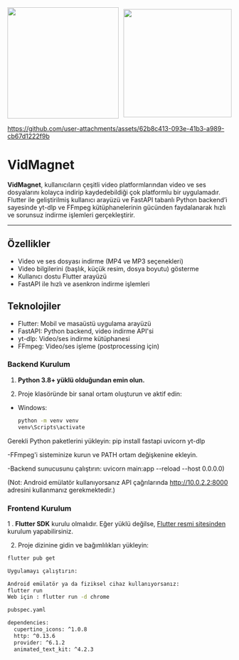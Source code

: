 
<div style="display: flex; justify-content: space-between; align-items: center;">
  <img src="https://github.com/user-attachments/assets/c25926bb-665f-4b64-98c9-5347a91347e6" width="250" />
  <img src="https://github.com/user-attachments/assets/57fb624c-800f-423c-9683-8599777a6175" width="243" />
</div>




https://github.com/user-attachments/assets/62b8c413-093e-41b3-a989-cb67d1222f9b




# VidMagnet

**VidMagnet**, kullanıcıların çeşitli video platformlarından video ve ses dosyalarını kolayca indirip kaydedebildiği çok platformlu bir uygulamadır.
Flutter ile geliştirilmiş kullanıcı arayüzü ve FastAPI tabanlı Python backend’i sayesinde yt-dlp ve FFmpeg kütüphanelerinin gücünden faydalanarak hızlı ve sorunsuz indirme işlemleri gerçekleştirir.

---
## Özellikler

- Video ve ses dosyası indirme (MP4 ve MP3 seçenekleri)
- Video bilgilerini (başlık, küçük resim, dosya boyutu) gösterme
- Kullanıcı dostu Flutter arayüzü
- FastAPI ile hızlı ve asenkron indirme işlemleri

## Teknolojiler

- Flutter: Mobil ve masaüstü uygulama arayüzü
- FastAPI: Python backend, video indirme API'si
- yt-dlp: Video/ses indirme kütüphanesi
- FFmpeg: Video/ses işleme (postprocessing için)

### Backend Kurulum

1. **Python 3.8+ yüklü olduğundan emin olun.**

2. Proje klasöründe bir sanal ortam oluşturun ve aktif edin:

- Windows:
  ```bash
  python -m venv venv
  venv\Scripts\activate

Gerekli Python paketlerini yükleyin:  pip install fastapi uvicorn yt-dlp

-FFmpeg'i sisteminize kurun ve PATH ortam değişkenine ekleyin.

-Backend sunucusunu çalıştırın: uvicorn main:app --reload --host 0.0.0.0)

(Not: Android emülatör kullanıyorsanız API çağrılarında http://10.0.2.2:8000 adresini kullanmanız gerekmektedir.)



### Frontend Kurulum

1 . **Flutter SDK** kurulu olmalıdır. Eğer yüklü değilse, [Flutter resmi sitesinden](https://flutter.dev/docs/get-started/install) kurulum yapabilirsiniz.

2. Proje dizinine gidin ve bağımlılıkları yükleyin:

```bash
flutter pub get

Uygulamayı çalıştırın:

Android emülatör ya da fiziksel cihaz kullanıyorsanız:
flutter run
Web için : flutter run -d chrome

pubspec.yaml 

dependencies:
  cupertino_icons: ^1.0.8
  http: ^0.13.6
  provider: ^6.1.2
  animated_text_kit: ^4.2.3


      
